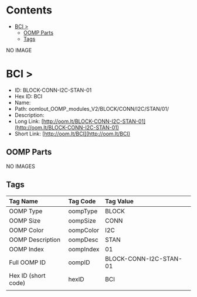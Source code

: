 



Contents
========

* [BCI > ](#bci--)
	* [OOMP Parts](#oomp-parts)
	* [Tags](#tags)
  
NO IMAGE  
# BCI > 

- ID: BLOCK-CONN-I2C-STAN-01
- Hex ID: BCI
- Name: 
- Path: oomlout_OOMP_modules_V2/BLOCK/CONN/I2C/STAN/01/
- Description: 
- Long Link: [http://oom.lt/BLOCK-CONN-I2C-STAN-01](http://oom.lt/BLOCK-CONN-I2C-STAN-01)
- Short Link: [http://oom.lt/BCI](http://oom.lt/BCI)

## OOMP Parts
  
NO IMAGES  
## Tags
  

|Tag Name|Tag Code|Tag Value|
| :--- | :--- | :--- |
|OOMP Type|oompType|BLOCK|
|OOMP Size|oompSize|CONN|
|OOMP Color|oompColor|I2C|
|OOMP Description|oompDesc|STAN|
|OOMP Index|oompIndex|01|
|Full OOMP ID|oompID|BLOCK-CONN-I2C-STAN-01|
|Hex ID (short code)|hexID|BCI|
||||
